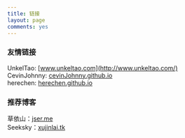 ```yaml
---
title: 链接
layout: page
comments: yes
---
```


### 友情链接

UnkelTao: [www.unkeltao.com](http://www.unkeltao.com/)  
CevinJohnny: [cevinJohnny.github.io](http://cevinJohnny.github.io)  
herechen: [herechen.github.io](http://herechen.github.io/)

### 推荐博客

草依山：[jser.me](http://jser.me/)  
Seeksky：[xujinlai.tk](http://xujinlai.tk/)


